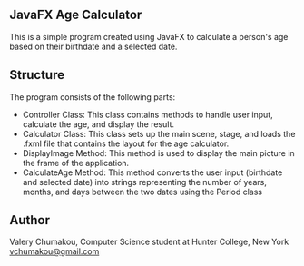 ## JavaFX Age Calculator
This is a simple program created using JavaFX to calculate a person's age based on their birthdate and a selected date.
## Structure
The program consists of the following parts:
* Controller Class: This class contains methods to handle user input, calculate the age, and display the result.
* Calculator Class: This class sets up the main scene, stage, and loads the .fxml file that contains the layout for the age calculator.
* DisplayImage Method: This method is used to display the main picture in the frame of the application.
* CalculateAge Method: This method converts the user input (birthdate and selected date) into strings representing the number of years, months, and days between the two dates using the Period class

## Author
Valery Chumakou, Computer Science student at Hunter College, New York vchumakou@gmail.com
